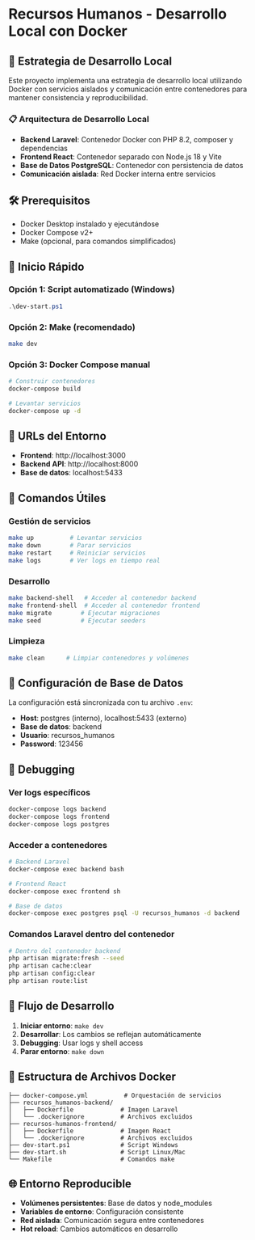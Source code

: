 # Recursos Humanos - Desarrollo Local con Docker

## 🚀 Estrategia de Desarrollo Local

Este proyecto implementa una estrategia de desarrollo local utilizando Docker con servicios aislados y comunicación entre contenedores para mantener consistencia y reproducibilidad.

### 📋 Arquitectura de Desarrollo Local

- **Backend Laravel**: Contenedor Docker con PHP 8.2, composer y dependencias
- **Frontend React**: Contenedor separado con Node.js 18 y Vite
- **Base de Datos PostgreSQL**: Contenedor con persistencia de datos
- **Comunicación aislada**: Red Docker interna entre servicios

## 🛠️ Prerequisitos

- Docker Desktop instalado y ejecutándose
- Docker Compose v2+
- Make (opcional, para comandos simplificados)

## 🚀 Inicio Rápido

### Opción 1: Script automatizado (Windows)
```powershell
.\dev-start.ps1
```

### Opción 2: Make (recomendado)
```bash
make dev
```

### Opción 3: Docker Compose manual
```bash
# Construir contenedores
docker-compose build

# Levantar servicios
docker-compose up -d
```

## 📍 URLs del Entorno

- **Frontend**: http://localhost:3000
- **Backend API**: http://localhost:8000
- **Base de datos**: localhost:5433

## 🔧 Comandos Útiles

### Gestión de servicios
```bash
make up          # Levantar servicios
make down        # Parar servicios  
make restart     # Reiniciar servicios
make logs        # Ver logs en tiempo real
```

### Desarrollo
```bash
make backend-shell   # Acceder al contenedor backend
make frontend-shell  # Acceder al contenedor frontend
make migrate        # Ejecutar migraciones
make seed           # Ejecutar seeders
```

### Limpieza
```bash
make clean      # Limpiar contenedores y volúmenes
```

## 📝 Configuración de Base de Datos

La configuración está sincronizada con tu archivo `.env`:

- **Host**: postgres (interno), localhost:5433 (externo)
- **Base de datos**: backend
- **Usuario**: recursos_humanos
- **Password**: 123456

## 🐛 Debugging

### Ver logs específicos
```bash
docker-compose logs backend
docker-compose logs frontend
docker-compose logs postgres
```

### Acceder a contenedores
```bash
# Backend Laravel
docker-compose exec backend bash

# Frontend React
docker-compose exec frontend sh

# Base de datos
docker-compose exec postgres psql -U recursos_humanos -d backend
```

### Comandos Laravel dentro del contenedor
```bash
# Dentro del contenedor backend
php artisan migrate:fresh --seed
php artisan cache:clear
php artisan config:clear
php artisan route:list
```

## 🔄 Flujo de Desarrollo

1. **Iniciar entorno**: `make dev`
2. **Desarrollar**: Los cambios se reflejan automáticamente
3. **Debugging**: Usar logs y shell access
4. **Parar entorno**: `make down`

## 📂 Estructura de Archivos Docker

```
├── docker-compose.yml          # Orquestación de servicios
├── recursos_humanos-backend/
│   ├── Dockerfile             # Imagen Laravel
│   └── .dockerignore          # Archivos excluidos
├── recursos-humanos-frontend/
│   ├── Dockerfile             # Imagen React
│   └── .dockerignore          # Archivos excluidos
├── dev-start.ps1              # Script Windows
├── dev-start.sh               # Script Linux/Mac
└── Makefile                   # Comandos make
```

## 🌐 Entorno Reproducible

- **Volúmenes persistentes**: Base de datos y node_modules
- **Variables de entorno**: Configuración consistente
- **Red aislada**: Comunicación segura entre contenedores
- **Hot reload**: Cambios automáticos en desarrollo

